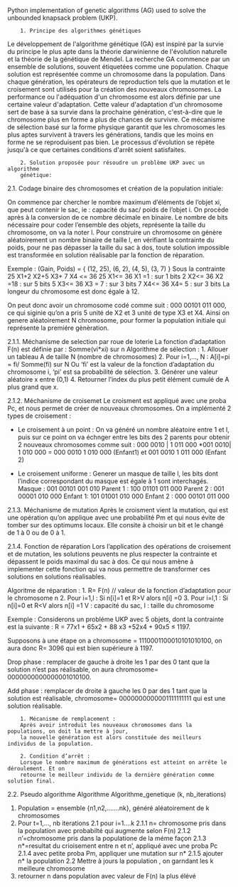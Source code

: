 Python implementation of genetic algorithms (AG) used to solve the unbounded knapsack problem (UKP).


        1. Principe des algorithmes génétiques
Le développement de l'algorithme génétique (GA) est inspiré par la survie du principe le plus apte dans la théorie darwinienne de l'évolution naturelle et la théorie de la génétique de Mendel. La recherche GA commence par un ensemble de solutions, souvent étiquetées comme une population. Chaque solution est représentée comme un chromosome dans la
population. Dans chaque génération, les opérateurs de reproduction tels que la mutation et le croisement sont utilisés pour la création des nouveaux chromosomes. La performance ou l'adéquation d'un chromosome est alors définie par une certaine valeur d'adaptation. Cette valeur d'adaptation d'un chromosome sert de base à sa survie dans la prochaine génération, c'est-à-dire que le chromosome plus en forme a plus de chances de survivre. Ce mécanisme de sélection basé sur la forme physique garantit que les chromosomes les plus aptes survivent à travers les générations, tandis que les moins en forme ne se reproduisent pas bien. Le processus d'évolution se répète jusqu'à ce que certaines conditions d'arrêt soient satisfaites.


        2. Solution proposée pour résoudre un problème UKP avec un algorithme
        génétique:
        
2.1. Codage binaire des chromosomes et création de la population initiale:

On commence par chercher le nombre maximum d’éléments de l’objet xi, que peut contenir le sac, ie : capacité du sac/ poids de l’objet i.
On procède après à la conversion de ce nombre décimale en binaire.
Le nombre de bits nécessaire pour coder l’ensemble des objets, représente la taille du chromosome, on va la noter l.
Pour construire un chromosome on génère aléatoirement un nombre binaire de taille l, en vérifiant la contrainte du poids, pour ne pas dépasser la taille du sac à dos, toute solution impossible est transformée en solution réalisable par la fonction de réparation.

Exemple :
(Gain, Poids) = { (12, 25), (6, 2), (4, 5), (3, 7) }
Sous la contrainte 25 X1+2 X2+5 X3+ 7 X4 <= 36
25 X1<= 36 X1 =1 : sur 1 bits
2 X2<= 36 X2 =18 : sur 5 bits
5 X3<= 36 X3 = 7 : sur 3 bits
7 X4<= 36 X4= 5 : sur 3 bits
La longeur du chromosome est donc égale à 12.

On peut donc avoir un chromosome codé comme suit : 000 00101 011 000, ce qui siginie qu’on a pris 5 unité de X2 et 3 unité de type X3 et X4.
Ainsi on genere aléatoirement N chromosome, pour former la population initiale qui représente la premiére gènèration.

2.1.1. Méchanisme de selection par roue de loterie
La fonction d’adaptation F(n) est définie par : Somme(vi*xi) sur n 
Algorithme de sélection :
        1. Allouer un tableau A de taille N (nombre de chromosomes)
        2. Pour i=1,..., N :
           A[i]=pi = fi/ Somme(fi) sur N
        Ou ‘fi’ est la valeur de la fonction d’adaptation du chromosome i, ‘pi’ est sa probabilité de sélection.
        3. Générer une valeur aléatoire x entre (0,1)
        4. Retourner l’index du plus petit élément cumulé de A plus grand que x.
        
2.1.2. Méchanisme de croisemet
Le croisment est appliqué avec une proba Pc, et nous permet de créer de nouveaux chromosomes. On a implémenté 2 types de croisement :

- Le croisement à un point :
On va généré un nombre aléatoire entre 1 et l, puis sur ce point on va échnger entre les bits des 2 parents pour obtenir 2 nouveaux chromosomes comme suit :
000 0010 | 1 011 000 *001 0010| 1 010 000 = 000 0010 1 010 000 (Enfant1) et 001
0010 1 011 000 (Enfant 2)

- Le croisement uniforme : Generer un masque de taille l, les bits dont l’indice correspondant du masque est égale à 1 sont interchagés.
Masque : 001 00101 001 010
Parent 1 : 100 01101 011 000
Parent 2 : 001 00001 010 000
Enfant 1: 101 01001 010 000
Enfant 2 : 000 00101 011 000

2.1.3. Méchanisme de mutation
Après le croisment vient la mutation, qui est une opération qu’on applique avec une probabilité Pm et qui nous évite de tomber sur des optimums locaux. Elle consite à choisir un bit et le changé de 1 à 0 ou de 0 à 1.

2.1.4. Fonction de réparation
Lors l’application des opérations de croisement et de mutation, les solutions peuvents ne plus respecter la contrainte et dépassent le poids maximal du sac à dos. Ce qui nous amène à implementer cette fonction qui va nous permettre de transformer ces solutions en solutions réalisables.

Algoritme de réparation :
        1. R= F(n) // valeur de la fonction d’adaptation pour le chromosome n
        2. Pour i=1,l :
        Si n[i]=1 et R>V alors n[i] =0
        3. Pour i=l,1 :
        Si n[i]=0 et R<V alors n[i] =1
        V : capacité du sac, l : taille du chromosome
        
Exemple :
Considerons un probléme UKP avec 5 objets, dont la contrainte est la suivante :
R = 77x1 + 65x2 + 88 x3 +52x4 + 90x5 ≤ 1197.

Supposons à une étape on a chromosome = 1110001100010101010100, on aura donc R= 3096 qui est bien supérieure à 1197.

Drop phase : remplacer de gauche à droite les 1 par des 0 tant que la solution n’est pas
réalisable, on aura chromosome= 0000000000000001010100.

Add phase : remplacer de droite à gauche les 0 par des 1 tant que la solution est réalisable,
chromosome= 0000000000001111111111 qui est une solution réalisable.

        1. Mécanisme de remplacement :
        Après avoir introduit les nouveaux chromosomes dans la populations, on doit la mettre à jour,
        la nouvelle génération est alors constituée des meilleurs individus de la population.

        2. Condition d’arrêt :
        Lorsque le nombre maximum de générations est atteint on arrête le déroulement. Et on
        retourne le meilleur individu de la dernière génération comme solution final.

2.2. Pseudo algorithme
Algorithme Algorithme_genetique (k, nb_iterations)
  1. Population = ensemble {n1,n2,.......nk}, généré aléatoirement de k chromosomes
  2. Pour t=1,..., nb iterations
    2.1 pour i=1....k
      2.1.1 n= chromosome pris dans la population avec probabilté qui augmente
      selon F(n)
      2.1.2 n’=chromosome pris dans la populatione de la méme façon
      2.1.3 n*=resultat du crioisement entre n et n’, appliqué avec une proba Pc
      2.1.4 avec petite proba Pm, appliquer une mutation sur n*
      2.1.5 ajouter n* la population
    2.2 Mettre à jours la population , on garndant les k meilleure chromosome
  3. retourner n dans population avec valeur de F(n) la plus élévé
